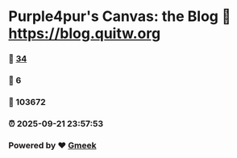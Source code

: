 # Purple4pur's Canvas: the Blog :link: https://blog.quitw.org 
### :page_facing_up: [34](https://blog.quitw.org/tag.html) 
### :speech_balloon: 6 
### :hibiscus: 103672 
### :alarm_clock: 2025-09-21 23:57:53 
### Powered by :heart: [Gmeek](https://github.com/Meekdai/Gmeek)
